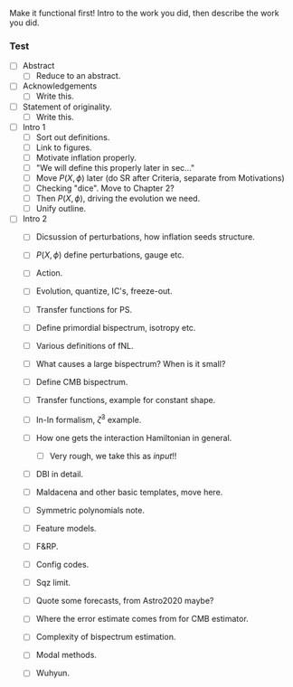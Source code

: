 Make it functional first! Intro to the work you did, then
describe the work you did.

### Test
 - [ ] Abstract
    - [ ] Reduce to an abstract.
 - [ ] Acknowledgements
    - [ ] Write this.
 - [ ] Statement of originality.
    - [ ] Write this.
 - [ ] Intro 1
    - [ ] Sort out definitions.
    - [ ] Link to figures.
    - [ ] Motivate inflation properly.
    - [ ] "We will define this properly later in sec..."
    - [ ] Move $P(X,\phi)$ later (do SR after Criteria, separate from Motivations)
    - [ ] Checking "dice". Move to Chapter 2?
    - [ ] Then $P(X,\phi)$, driving the evolution we need.
    - [ ] Unify outline.
 - [ ] Intro 2
    - [ ] Dicsussion of perturbations, how inflation seeds structure.
    - [ ] $P(X, \phi)$ define perturbations, gauge etc.
    - [ ] Action.
    - [ ] Evolution, quantize, IC's, freeze-out.
    - [ ] Transfer functions for PS.
    - [ ] Define primordial bispectrum, isotropy etc.
    - [ ] Various definitions of fNL.
    - [ ] What causes a large bispectrum? When is it small?
    - [ ] Define CMB bispectrum.
    - [ ] Transfer functions, example for constant shape.
    - [ ] In-In formalism, $\dot{\zeta}^3$ example.
    - [ ] How one gets the interaction Hamiltonian in general.
        - [ ] Very rough, we take this as *input*!!
    - [ ] DBI in detail.
    - [ ] Maldacena and other basic templates, move here.
    - [ ] Symmetric polynomials note.
    - [ ] Feature models.
    - [ ] F&RP.
    - [ ] Config codes.
    - [ ] Sqz limit.
    - [ ] Quote some forecasts, from Astro2020 maybe?
    - [ ] Where the error estimate comes from for CMB estimator.
    - [ ] Complexity of bispectrum estimation.
    - [ ] Modal methods.
    - [ ] Wuhyun.






